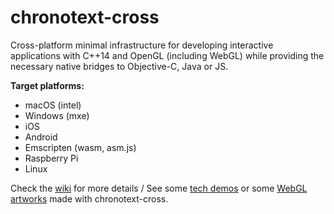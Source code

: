 # chronotext-cross

Cross-platform minimal infrastructure for developing interactive applications with C++14 and OpenGL (including WebGL) while providing the necessary native bridges to Objective-C, Java or JS.

**Target platforms:**
- macOS (intel)
- Windows (mxe)
- iOS
- Android
- Emscripten (wasm, asm.js)
- Raspberry Pi
- Linux

Check the [wiki](https://github.com/arielm/chronotext-cross/wiki) for more details / See some [tech demos](https://github.com/arielm/chronotext-cross/wiki/Tech-demos) or some [WebGL artworks](http://chronotext.org/webgl) made with chronotext-cross.

